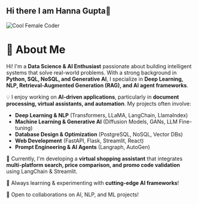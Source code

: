 
## Hi there I am Hanna Gupta👋
![Cool Female Coder]((https://github.com/hanna-gupta/hanna-gupta/blob/main/DALL%C2%B7E%202025-03-04%2014.40.29%20-%20A%20futuristic%20female%20coder%20sitting%20at%20a%20sleek%20workstation%20with%20multiple%20holographic%20screens%20displaying%20code.%20She%20wears%20a%20stylish%20hoodie%20with%20neon%20accen.webp))
# 🚀 About Me  
Hi! I'm a **Data Science & AI Enthusiast** passionate about building intelligent systems that solve real-world problems. With a strong background in **Python, SQL, NoSQL, and Generative AI**, I specialize in **Deep Learning, NLP, Retrieval-Augmented Generation (RAG), and AI agent frameworks**.  

💡 I enjoy working on **AI-driven applications**, particularly in **document processing, virtual assistants, and automation**. My projects often involve:  
- **Deep Learning & NLP** (Transformers, LLaMA, LangChain, LlamaIndex)  
- **Machine Learning & Generative AI** (Diffusion Models, GANs, LLM Fine-tuning)  
- **Database Design & Optimization** (PostgreSQL, NoSQL, Vector DBs)  
- **Web Development** (FastAPI, Flask, Streamlit, React)  
- **Prompt Engineering & AI Agents** (Langraph, AutoGen)  

📌 Currently, I'm developing a **virtual shopping assistant** that integrates **multi-platform search, price comparison, and promo code validation** using LangChain & Streamlit.  

🌱 Always learning & experimenting with **cutting-edge AI frameworks**!  

🚀 Open to collaborations on AI, NLP, and ML projects!  
